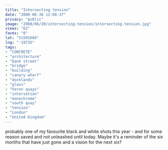 ```yaml
---
title: "Intersecting tension"
date: "2008-06-30 12:08:37"
privacy: "public"
image: "2008/06/30/intersecting-tension/intersecting-tension.jpg"
views: "62"
faves: "0"
lat: "51501604"
lng: "-19735"
tags:
- "CONCRETE"
- "architecture"
- "bank street"
- "bridge"
- "building"
- "canary wharf"
- "docklands"
- "glass"
- "heron quays"
- "intersetion"
- "monochrome"
- "south quay"
- "tension"
- "London"
- "United Kingdom"
---
```

probably one of my favourite black and white shots this year - and for some reason saved and not unleashed until today. Maybe it's a reminder of the six months that have just gone and a vision for the next six?<a href="/photos/2008/06/30/intersecting-tension"></a>
